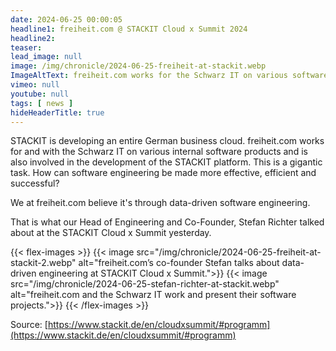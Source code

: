 ```yaml
---
date: 2024-06-25 00:00:05
headline1: freiheit.com @ STACKIT Cloud x Summit 2024
headline2:
teaser:
lead_image: null
image: /img/chronicle/2024-06-25-freiheit-at-stackit.webp
ImageAltText: freiheit.com works for the Schwarz IT on various software solutions.
vimeo: null
youtube: null
tags: [ news ]
hideHeaderTitle: true
---
```


STACKIT is developing an entire German business cloud. freiheit.com works for and with the Schwarz IT on various internal software products and is also involved in the development of the STACKIT platform. This is a gigantic task.
How can software engineering be made more effective, efficient and successful?


We at freiheit.com believe it's through data-driven software engineering.

That is what our Head of Engineering  and Co-Founder, Stefan Richter talked about at the STACKIT Cloud x Summit yesterday.

{{< flex-images >}}
    {{< image src="/img/chronicle/2024-06-25-freiheit-at-stackit-2.webp" alt="freiheit.com’s co-founder Stefan talks about data-driven engineering at STACKIT Cloud x Summit.">}}
    {{< image src="/img/chronicle/2024-06-25-stefan-richter-at-stackit.webp" alt="freiheit.com and the Schwarz IT work and present their software projects.">}}
{{< /flex-images >}}

Source: [https://www.stackit.de/en/cloudxsummit/#programm](https://www.stackit.de/en/cloudxsummit/#programm)